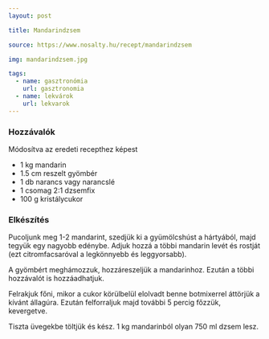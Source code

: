 ```yaml
---
layout: post

title: Mandarindzsem

source: https://www.nosalty.hu/recept/mandarindzsem

img: mandarindzsem.jpg

tags:
  - name: gasztronómia
    url: gasztronomia
  - name: lekvárok
    url: lekvarok
---
```


### Hozzávalók
Módosítva az eredeti recepthez képest

 - 1 kg mandarin
 - 1.5 cm reszelt gyömbér
 - 1 db narancs vagy narancslé
 - 1 csomag 2:1 dzsemfix
 - 100 g kristálycukor


### Elkészítés
Pucoljunk meg 1-2 mandarint, szedjük ki a gyümölcshúst a hártyából, majd tegyük
 egy nagyobb edénybe. Adjuk hozzá a többi mandarin levét és rostját (ezt
 citromfacsaróval a legkönnyebb és leggyorsabb).

A gyömbért meghámozzuk, hozzáreszeljük a mandarinhoz. Ezután a többi hozzávalót
 is hozzáadhatjuk.

Felrakjuk főni, mikor a cukor körülbelül elolvadt benne botmixerrel áttörjük a
 kívánt állagúra. Ezután felforraljuk majd további 5 percig főzzük, kevergetve.

Tiszta üvegekbe töltjük és kész. 1 kg mandarinból olyan 750 ml dzsem lesz.
